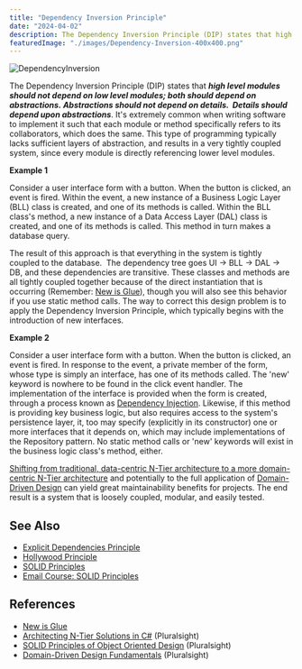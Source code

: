 ```yaml
---
title: "Dependency Inversion Principle"
date: "2024-04-02"
description: The Dependency Inversion Principle (DIP) states that high level modules should not depend on low level modules; both should depend on abstractions.
featuredImage: "./images/Dependency-Inversion-400x400.png"
---
```


![DependencyInversion](images/Dependency-Inversion-400x400.png)

The Dependency Inversion Principle (DIP) states that _**high level modules should not depend on low level modules; both should depend on abstractions. Abstractions should not depend on details.  Details should depend upon abstractions**_. It's extremely common when writing software to implement it such that each module or method specifically refers to its collaborators, which does the same. This type of programming typically lacks sufficient layers of abstraction, and results in a very tightly coupled system, since every module is directly referencing lower level modules.

**Example 1**

Consider a user interface form with a button. When the button is clicked, an event is fired. Within the event, a new instance of a Business Logic Layer (BLL) class is created, and one of its methods is called. Within the BLL class's method, a new instance of a Data Access Layer (DAL) class is created, and one of its methods is called. This method in turn makes a database query.

The result of this approach is that everything in the system is tightly coupled to the database.  The dependency tree goes UI -> BLL -> DAL -> DB, and these dependencies are transitive. These classes and methods are all tightly coupled together because of the direct instantiation that is occurring (Remember: [New is Glue](http://ardalis.com/new-is-glue)), though you will also see this behavior if you use static method calls. The way to correct this design problem is to apply the Dependency Inversion Principle, which typically begins with the introduction of new interfaces.

**Example 2**

Consider a user interface form with a button. When the button is clicked, an event is fired. In response to the event, a private member of the form, whose type is simply an interface, has one of its methods called. The 'new' keyword is nowhere to be found in the click event handler. The implementation of the interface is provided when the form is created, through a process known as [Dependency Injection](/practices/dependency-injection). Likewise, if this method is providing key business logic, but also requires access to the system's persistence layer, it, too may specify (explicitly in its constructor) one or more interfaces that it depends on, which may include implementations of the Repository pattern. No static method calls or 'new' keywords will exist in the business logic class's method, either.

[Shifting from traditional, data-centric N-Tier architecture to a more domain-centric N-Tier architecture](http://www.pluralsight.com/courses/n-tier-apps-part1) and potentially to the full application of [Domain-Driven Design](http://bit.ly/PS-DDD) can yield great maintainability benefits for projects. The end result is a system that is loosely coupled, modular, and easily tested.

## See Also

- [Explicit Dependencies Principle](/principles/explicit-dependencies-principle)
- [Hollywood Principle](/principles/hollywood-principle)
- [SOLID Principles](/principles/solid)
- [Email Course: SOLID Principles](https://mailchi.mp/nimblepros/solid-email-course)

## References

- [New is Glue](http://ardalis.com/new-is-glue)
- [Architecting N-Tier Solutions in C#](http://www.pluralsight.com/courses/n-tier-apps-part1) (Pluralsight)
- [SOLID Principles of Object Oriented Design](https://www.pluralsight.com/courses/principles-oo-design) (Pluralsight)
- [Domain-Driven Design Fundamentals](http://bit.ly/PS-DDD) (Pluralsight)

